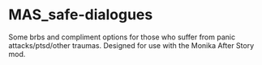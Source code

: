 # MAS_safe-dialogues
Some brbs and compliment options for those who suffer from panic attacks/ptsd/other traumas. Designed for use with the Monika After Story mod.
